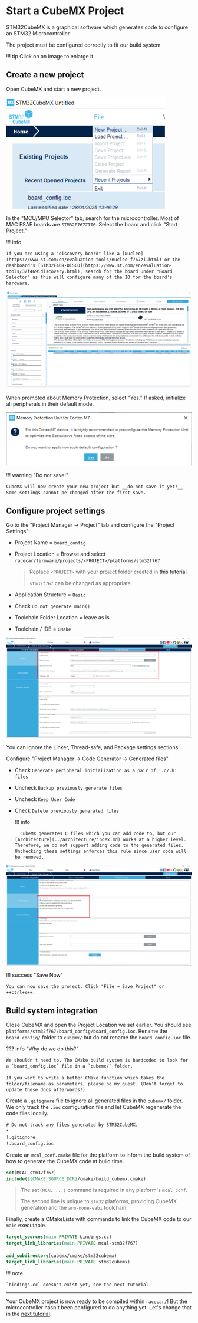 # Start a CubeMX Project

STM32CubeMX is a graphical software which generates code to configure an STM32 Microcontroller.

The project must be configured correctly to fit our build system.

!!! tip
    Click on an image to enlarge it.

## Create a new project

Open CubeMX and start a new project.

![new project](img/start-project/1-new-project.png)

In the "MCU/MPU Selector" tab, search for the microcontroller. Most of MAC FSAE boards are `STM32F767ZIT6`. Select the board and click "Start Project."

!!! info

    If you are using a "discovery board" like a [Nucleo](https://www.st.com/en/evaluation-tools/nucleo-f767zi.html) or the dashboard's [STM32F469-DISCO](https://www.st.com/en/evaluation-tools/32f469idiscovery.html), search for the board under "Board Selector" as this will configure many of the IO for the board's hardware.

![select mcu](img/start-project/2-board-select.png)

When prompted about Memory Protection, select "Yes." If asked, initialize all peripherals in their default mode.

![memory protection](img/start-project/3-default-config.png)

!!! warning "Do not save!"

    CubeMX will now create your new project but __do not save it yet!__ Some settings cannot be changed after the first save.

## Configure project settings

Go to the "Project Manager → Project" tab and configure the "Project Settings":

- Project Name = `board_config`
- Project Location = Browse and select `racecar/firmware/projects/<PROJECT>/platforms/stm32f767`

    > Replace `<PROJECT>` with your project folder created in [this tutorial](../project-structure/index.md).
    >
    > `stm32f767` can be changed as appropriate.

- Application Structure = `Basic`
- Check `Do not generate main()`
- Toolchain Folder Location = leave as is.
- Toolchain / IDE = `CMake`

![project-config](img/start-project/4-proj-mgr-project.png)

You can ignore the Linker, Thread-safe, and Package settings sections.

Configure "Project Manager → Code Generator → Generated files"

- Check `Generate peripheral initialization as a pair of '.c/.h' files`
- Uncheck `Backup previously generate files`
- Uncheck `Keep User Code`
- Check `Delete previously generated files`

    !!! info

        CubeMX generates C files which you can add code to, but our [Architecture](../architecture/index.md) works at a higher level. Therefore, we do not support adding code to the generated files. Unchecking these settings enforces this rule since user code will be removed.

![project-config](img/start-project/5-proj-mgr-codegen.png)

!!! success "Save Now"

    You can now save the project. Click "File → Save Project" or ++ctrl+s++.

## Build system integration

Close CubeMX and open the Project Location we set earlier. You should see `platforms/stm32f767/board_config/board_config.ioc`. Rename the `board_config/` folder to `cubemx/` but do not rename the `board_config.ioc` file.

??? info "Why do we do this?"

    We shouldn't need to. The CMake build system is hardcoded to look for a `board_config.ioc` file in a `cubemx/` folder.
    
    If you want to write a better CMake function which takes the folder/filename as parameters, please be my guest. (Don't forget to update these docs afterwards!)

Create a `.gitignore` file to ignore all generated files in the `cubemx/` folder. We only track the `.ioc` configuration file and let CubeMX regenerate the code files locally.

```txt title="platforms/stm32f767/cubemx/.gitignore"
# Do not track any files generated by STM32CubeMX.
*
!.gitignore
!.board_config.ioc
```

Create an `mcal_conf.cmake` file for the platform to inform the build system of how to generate the CubeMX code at build time.

```cmake title="platforms/stm32f767/mcal_conf.cmake"
set(MCAL stm32f767)
include(${CMAKE_SOURCE_DIR}/cmake/build_cubemx.cmake)
```

> The `set(MCAL ...)` command is required in any platform's `mcal_conf`.
>
> The second line is unique to `stm32` platforms, providing CubeMX generation and the `arm-none-eabi` toolchain.

Finally, create a CMakeLists with commands to link the CubeMX code to our `main` executable.

```cmake title="platforms/stm32f767/CMakeLists.txt"
target_sources(main PRIVATE bindings.cc)
target_link_libraries(main PRIVATE mcal-stm32f767)

add_subdirectory(cubemx/cmake/stm32cubemx)
target_link_libraries(main PRIVATE stm32cubemx)
```

!!! note

    `bindings.cc` doesn't exist yet, see the next tutorial.

---

Your CubeMX project is now ready to be compiled within `racecar/`! But the microcontroller hasn't been configured to do anything yet. Let's change that in the [next tutorial](configure.md).
